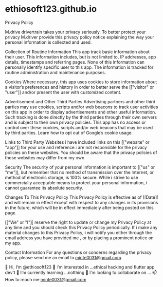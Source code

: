 # ethiosoft123.github.io
 Privacy Policy

M.drive drivertrain takes your privacy seriously. To better protect your privacy M.driver provide this privacy policy notice explaining the way your personal information is collected and used.

Collection of Routine Information This app track basic information about their user. This information includes, but is not limited to, IP addresses, app details, timestamps and referring pages. None of this information can personally identify specific user to this app. The information is tracked for routine administration and maintenance purposes.

Cookies Where necessary, this app uses cookies to store information about a visitor’s preferences and history in order to better serve the [["visitor" or "user"]] and/or present the user with customized content.

Advertisement and Other Third Parties Advertising partners and other third parties may use cookies, scripts and/or web beacons to track user activities on this app in order to display advertisements and other useful information. Such tracking is done directly by the third parties through their own servers and is subject to their own privacy policies. This app has no access or control over these cookies, scripts and/or web beacons that may be used by third parties. Learn how to opt out of Google’s cookie usage.

Links to Third Party Websites i have included links on this [["website" or "app"]] for your use and reference.i are not responsible for the privacy policies on these websites. You should be aware that the privacy policies of these websites may differ from my own.

Security The security of your personal information is important to [["us" or "me"]], but remember that no method of transmission over the Internet, or method of electronic storage, is 100% secure. While i strive to use commercially acceptable means to protect your personal information, i cannot guarantee its absolute security.

Changes To This Privacy Policy This Privacy Policy is effective as of [[Date]] and will remain in effect except with respect to any changes in its provisions in the future, which will be in effect immediately after being posted on this page.

[["We" or "I"]] reserve the right to update or change my Privacy Policy at any time and you should check this Privacy Policy periodically. If i make any material changes to this Privacy Policy, i will notify you either through the email address you have provided me , or by placing a prominent notice on my app.

Contact Information For any questions or concerns regarding the privacy policy, please send me an email to minte0031@gmail.com.

👋 Hi, I’m @ethiosoft123
👀 I’m interested in ...ethical hacking and flutter app dev't
🌱 I’m currently learning ...notthing
💞️ I’m looking to collaborate on ...
📫 How to reach me minte0031@gmail.com
